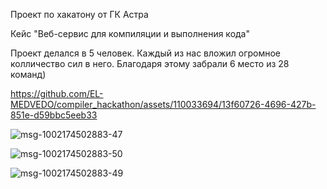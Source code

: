 Проект по хакатону от ГК Астра

Кейс "Веб-сервис для компиляции и выполнения кода"

Проект делался в 5 человек. Каждый из нас вложил огромное колличество сил в него. Благодаря этому забрали 6 место из 28 команд)

https://github.com/EL-MEDVEDO/compiler_hackathon/assets/110033694/13f60726-4696-427b-851e-d59bbc5eeb33

![msg-1002174502883-47](https://github.com/EL-MEDVEDO/compiler_hackathon/assets/110033694/7bd061f2-15f1-486b-8b76-3624bfe0ecd0)

![msg-1002174502883-50](https://github.com/EL-MEDVEDO/compiler_hackathon/assets/110033694/ed8e88c4-c813-47cb-ba08-697d4f00ea7e)

![msg-1002174502883-49](https://github.com/EL-MEDVEDO/compiler_hackathon/assets/110033694/7f410d38-5281-498d-9b06-a0accd0b036a)
